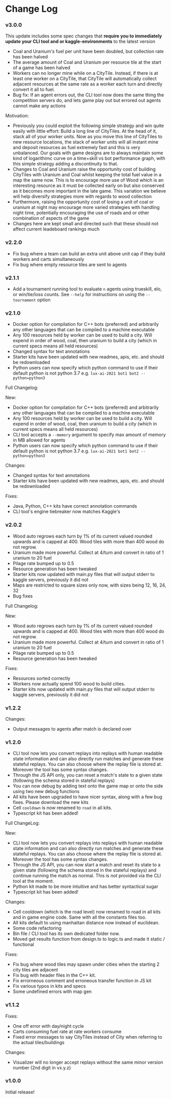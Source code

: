 # Change Log

### v3.0.0

This update includes some spec changes that **require you to immediately update your CLI tool and or kaggle-environments** to the latest version

- Coal and Uranium's fuel per unit have been doubled, but collection rate has been halved
- The average amount of Coal and Uranium per resource tile at the start of a game has been halved
- Workers can no longer mine while on a CityTile. Instead, if there is at least one worker on a CityTile, that CityTile will automatically collect adjacent resources at the same rate as a worker each turn and directly convert it all to fuel.
- Bug fix: If an agent errors out, the CLI tool now does the same thing the competition servers do, and lets game play out but errored out agents cannot make any actions

Motivation:
- Previously you could exploit the following simple strategy and win quite easily with little effort: Build a long line of CityTiles. At the head of it, stack all of your worker units. Now as you move this line of CityTiles to new resource locations, the stack of worker units will all instant mine and deposit resources as fuel extremely fast and this is very unbalanced. Our goals with game designs are to always maintain some kind of logarithimc curve on a time+skill vs bot performance graph, with this simple strategy adding a discontinuity to that.
- Changes to Coal and Uranium raise the opportunity cost of building CityTiles with Uranium and Coal whilst keeping the total fuel value in a map the same now. This is to encourage more use of Wood which is an interesting resource as it must be collected early on but also conserved as it becomes more important in the late game. This variation we believe will help diversify strategies more with regards to wood collection
- Furthermore, raising the opportunity cost of losing a unit of coal or uranium at night may encourage more varied strategies with handling night time, potentially encouraging the use of roads and or other combination of aspects of the game
- Changes here are kept small and directed such that these should not affect current leadeboard rankings much

### v2.2.0

- Fix bug where a team can build an extra unit above unit cap if they build workers and carts simultaneously
- Fix bug where empty resource tiles are sent to agents

### v2.1.1

- Add a tournament running tool to evaluate `n` agents using trueskill, elo, or win/tie/loss counts. See `--help` for instructions on using the `--tournament` option

### v2.1.0

- Docker option for compilation for C++ bots (preferred) and arbitrarily any other languages that can be compiled to a machine executable
- Any 100 resources held by worker can be used to build a city. Will expend in order of wood, coal, then uranium to build a city (which in current specs means all held resources)
- Changed syntax for text annotations
- Starter kits have been updated with new readmes, apis, etc. and should be redownloaded
- Python users can now specify which python command to use if their default python is not python 3.7 e.g. `lux-ai-2021 bot1 bot2 --python=python3`

Full Changelog:

New:
- Docker option for compilation for C++ bots (preferred) and arbitrarily any other languages that can be compiled to a machine executable
- Any 100 resources held by worker can be used to build a city. Will expend in order of wood, coal, then uranium to build a city (which in current specs means all held resources)
- CLI tool accepts a `--memory` argument to specify max amount of memory in MB allowed for agents
- Python users can now specify which python command to use if their default python is not python 3.7 e.g. `lux-ai-2021 bot1 bot2 --python=python3`


Changes:
- Changed syntax for text annotations
- Starter kits have been updated with new readmes, apis, etc. and should be redownloaded

Fixes: 
- Java, Python, C++ kits have correct annotation commands
- CLI tool's engine tiebreaker now matches Kaggle's

### v2.0.2

- Wood auto regrows each turn by 1% of its current valued rounded upwards and is capped at 400. Wood tiles with more than 400 wood do not regrow.
- Uranium made more powerful. Collect at 4/turn and convert in ratio of 1 uranium to 20 fuel
- Pilage rate bumped up to 0.5
- Resource generation has been tweaked
- Starter kits now updated with main.py files that will output stderr to kaggle servers, previously it did not
- Maps are restricted to square sizes only now, with sizes being 12, 16, 24, 32
- Bug fixes

Full Changelog:

New: 

- Wood auto regrows each turn by 1% of its current valued rounded upwards and is capped at 400. Wood tiles with more than 400 wood do not regrow.
- Uranium made more powerful. Collect at 4/turn and convert in ratio of 1 uranium to 20 fuel
- Pilage rate bumped up to 0.5
- Resource generation has been tweaked

Fixes:
- Resources sorted correctly
- Workers now actually spend 100 wood to build cities.
- Starter kits now updated with main.py files that will output stderr to kaggle servers, previously it did not


### v1.2.2

Changes:
- Output messages to agents after match is declared over


### v1.2.0

- CLI tool now lets you convert replays into replays with human readable state information and can also directly run matches and generate these stateful replays. You can also choose where the replay file is stored at. Moreover the tool has some syntax changes.
- Through the JS API only, you can reset a match's state to a given state (following the schema stored in stateful replays)
- You can now debug by adding text onto the game map or onto the side using two new debug functions
- All kits have been upgraded to have nicer syntax, along with a few bug fixes. Please download the new kits
- Cell `cooldown` is now renamed to `road` in all kits. 
- Typescript kit has been added!

Full ChangeLog:

New:
- CLI tool now lets you convert replays into replays with human readable state information and can also directly run matches and generate these stateful replays. You can also choose where the replay file is stored at. Moreover the tool has some syntax changes.
- Through the JS API, you can now start a match and reset its state to a given state (following the schema stored in the stateful replays) and continue running the match as normal. This is *not* provided via the CLI tool at the moment.
- Python kit made to be more intuitive and has better syntactical sugar
- Typescript kit has been added!

Changes:
- Cell cooldown (which is the road level) now renamed to road in all kits and in game engine code. Same with all the constants files too.
- All kits default to using manhattan distance now instead of euclidean.
- Some code refactoring
- Bin file / CLI tool has its own dedicated folder now.
- Moved get results function from design.ts to logic.ts and made it static / functional

Fixes:
- Fix bug where wood tiles may spawn under cities when the starting 2 city tiles are adjacent
- Fix bug with header files in the C++ kit.
- Fix errorneous comment and erroneous transfer function in JS kit
- Fix various typos in kits and specs
- Some undefined errors with map gen

### v1.1.2
Fixes:
- One off error with day/night cycle
- Carts consuming fuel rate at rate workers consume
- Fixed error messages to say CityTiles instead of City when referring to the actual tiles/buildings

Changes:
- Visualizer will no longer accept replays without the same minor version number (2nd digit in vx.y.z)

### v1.0.0

Initial release!
